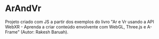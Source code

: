 # ArAndVr
Projeto criado com JS a partir dos exemplos do livro "Ar e Vr usando a API WebXR - Aprenda a criar conteúdo envolvente com WebGL, Three.js e A-Frame" (Autor: Rakesh Baruah).
